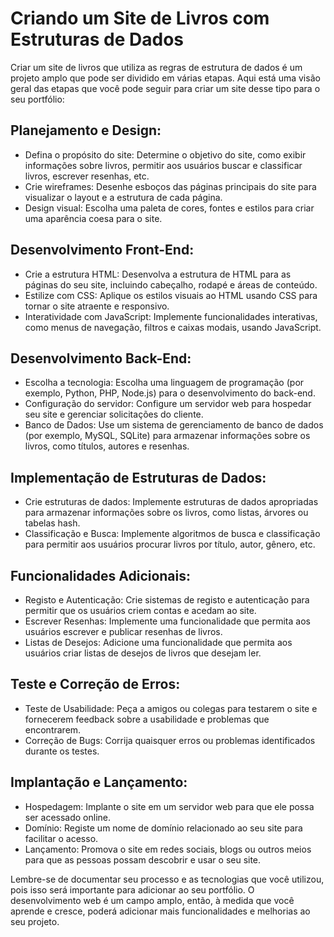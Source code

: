 # Criando um Site de Livros com Estruturas de Dados

Criar um site de livros que utiliza as regras de estrutura de dados é um projeto amplo que pode ser dividido em várias etapas. Aqui está uma visão geral das etapas que você pode seguir para criar um site desse tipo para o seu portfólio:

## Planejamento e Design:

- Defina o propósito do site: Determine o objetivo do site, como exibir informações sobre livros, permitir aos usuários buscar e classificar livros, escrever resenhas, etc.
- Crie wireframes: Desenhe esboços das páginas principais do site para visualizar o layout e a estrutura de cada página.
- Design visual: Escolha uma paleta de cores, fontes e estilos para criar uma aparência coesa para o site.

## Desenvolvimento Front-End:

- Crie a estrutura HTML: Desenvolva a estrutura de HTML para as páginas do seu site, incluindo cabeçalho, rodapé e áreas de conteúdo.
- Estilize com CSS: Aplique os estilos visuais ao HTML usando CSS para tornar o site atraente e responsivo.
- Interatividade com JavaScript: Implemente funcionalidades interativas, como menus de navegação, filtros e caixas modais, usando JavaScript.

## Desenvolvimento Back-End:

- Escolha a tecnologia: Escolha uma linguagem de programação (por exemplo, Python, PHP, Node.js) para o desenvolvimento do back-end.
- Configuração do servidor: Configure um servidor web para hospedar seu site e gerenciar solicitações do cliente.
- Banco de Dados: Use um sistema de gerenciamento de banco de dados (por exemplo, MySQL, SQLite) para armazenar informações sobre os livros, como títulos, autores e resenhas.

## Implementação de Estruturas de Dados:

- Crie estruturas de dados: Implemente estruturas de dados apropriadas para armazenar informações sobre os livros, como listas, árvores ou tabelas hash.
- Classificação e Busca: Implemente algoritmos de busca e classificação para permitir aos usuários procurar livros por título, autor, gênero, etc.

## Funcionalidades Adicionais:

- Registo e Autenticação: Crie sistemas de registo e autenticação para permitir que os usuários criem contas e acedam ao site.
- Escrever Resenhas: Implemente uma funcionalidade que permita aos usuários escrever e publicar resenhas de livros.
- Listas de Desejos: Adicione uma funcionalidade que permita aos usuários criar listas de desejos de livros que desejam ler.

## Teste e Correção de Erros:

- Teste de Usabilidade: Peça a amigos ou colegas para testarem o site e fornecerem feedback sobre a usabilidade e problemas que encontrarem.
- Correção de Bugs: Corrija quaisquer erros ou problemas identificados durante os testes.

## Implantação e Lançamento:

- Hospedagem: Implante o site em um servidor web para que ele possa ser acessado online.
- Domínio: Registe um nome de domínio relacionado ao seu site para facilitar o acesso.
- Lançamento: Promova o site em redes sociais, blogs ou outros meios para que as pessoas possam descobrir e usar o seu site.

Lembre-se de documentar seu processo e as tecnologias que você utilizou, pois isso será importante para adicionar ao seu portfólio. O desenvolvimento web é um campo amplo, então, à medida que você aprende e cresce, poderá adicionar mais funcionalidades e melhorias ao seu projeto.

